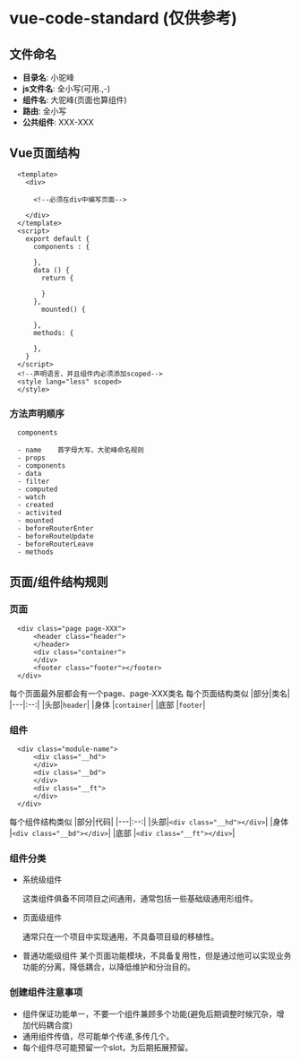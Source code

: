 # vue-code-standard  (仅供参考)
## 文件命名

-	 **目录名**: 小驼峰
-	 **js文件名**: 全小写(可用.,-)
-	 **组件名**: 大驼峰(页面也算组件)
-	 **路由**: 全小写
-	 **公共组件**: XXX-XXX

## Vue页面结构

```
  <template>
    <div>

      <!--必须在div中编写页面-->

    </div>
  </template>
  <script>
    export default {
      components : {

      },
      data () {
        return {

        }
      },
	    mounted() {
	    
      },
      methods: {

      },
    }
  </script>
  <!--声明语言，并且组件内必须添加scoped-->
  <style lang="less" scoped>
  </style>
```
  ### **方法声明顺序**
```
  components

  - name    首字母大写，大驼峰命名规则
  - props
  - components
  - data
  - filter
  - computed
  - watch
  - created
  - activited
  - mounted
  - beforeRouterEnter
  - beforeRouteUpdate
  - beforeRouterLeave
  - methods
  ```
  ## 页面/组件结构规则
  ### **页面**
  ```
    <div class="page page-XXX">
	    <header class="header">
	    </header>
	    <div class="container">
	    </div>
	    <footer class="footer"></footer>
    </div>
  ```
  每个页面最外层都会有一个page、page-XXX类名
  每个页面结构类似
  |部分|类名|
  |---|:--:|
  |头部|`header`|
  |身体 |`container`|
  |底部 |`footer`|

  ### **组件**
  ```
    <div class="module-name">
	    <div class="__hd">
	    </div>
	    <div class="__bd">
	    </div>
	    <div class="__ft">
	    </div>
    </div>
  ```

  每个组件结构类似
  |部分|代码|
  |---|:--:|
  |头部|`<div class="__hd"></div>`|
  |身体 |`<div class="__bd"></div>`|
  |底部 |`<div class="__ft"></div>`|

 ### **组件分类**
  - 系统级组件
  
    这类组件俱备不同项目之间通用，通常包括一些基础级通用形组件。
  - 页面级组件

    通常只在一个项目中实现通用，不具备项目级的移植性。
  
  - 普通功能级组件
    某个页面功能模块，不具备复用性，但是通过他可以实现业务功能的分离，降低耦合，以降低维护和分治目的。

### **创建组件注意事项**
  - 组件保证功能单一，不要一个组件兼顾多个功能(避免后期调整时候冗杂，增加代码耦合度)
  - 通用组件传值，尽可能单个传递,多传几个。
  - 每个组件尽可能预留一个slot，为后期拓展预留。

